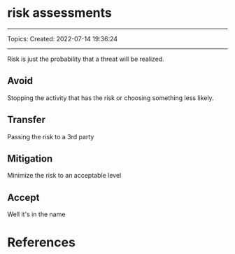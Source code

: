 # risk assessments
---
Topics:
Created: 2022-07-14 19:36:24

---

Risk is just the probability that a threat will be realized.

## Avoid

Stopping the activity that has the risk or choosing something less likely.

## Transfer

Passing the risk to a 3rd party

## Mitigation

Minimize the risk to an acceptable level

## Accept

Well it's in the name

# References
